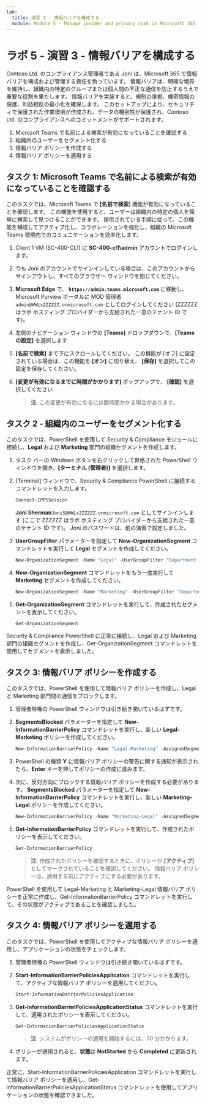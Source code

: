 ```yaml
---
lab:
  title: 演習 3 - 情報バリアを構成する
  module: Module 5 - Manage insider and privacy risk in Microsoft 365
---
```


# ラボ 5 - 演習 3 - 情報バリアを構成する

Contoso Ltd. のコンプライアンス管理者である Joni は、Microsoft 365 で情報バリアを構成および管理する責任を負っています。 情報バリアは、明確な境界を維持し、組織内の特定のグループまたは個人間の不正な通信を防止するうえで重要な役割を果たします。 情報バリアを実装すると、規制の準拠、機密情報の保護、利益相反の最小化を確保します。 このセットアップにより、セキュリティで保護された作業環境が作成され、データの機密性が保護され、Contoso Ltd. のコンプライアンスへのコミットメントがサポートされます。

1. Microsoft Teams で名前による検索が有効になっていることを確認する
1. 組織内のユーザーをセグメント化する
1. 情報バリア ポリシーを作成する
1. 情報バリア ポリシーを適用する

## タスク 1: Microsoft Teams で名前による検索が有効になっていることを確認する

このタスクでは、Microsoft Teams で **[名前で検索**] 機能が有効になっていることを確認します。 この機能を使用すると、ユーザーは組織内の特定の個人を簡単に検索して見つけることができます。 提供されている手順に従って、この機能を構成してアクティブ化し、コラボレーションを強化し、組織の Microsoft Teams 環境内でのコミュニケーションを効率化します。

1. Client 1 VM (SC-400-CL1) に **SC-400-cl1\admin** アカウントでログインします。

1. 今も Joni のアカウントでサインインしている場合は、このアカウントからサインアウトし、すべてのブラウザー ウィンドウを閉じてください。

1. **Microsoft Edge** で、 **`https://admin.teams.microsoft.com`** に移動し、Microsoft Purview ポータルに MOD 管理者 `admin@WWLxZZZZZZ.onmicrosoft.com` としてログインしてください (ZZZZZZ はラボ ホスティング プロバイダーから支給された一意のテナント ID です)。

1. 左側のナビゲーション ウィンドウの **[Teams]** ドロップダウンで、**[Teams の設定]** を選択します

1. **[名前で検索]** まで下にスクロールしてください。 この機能が [オフ] に設定されている場合は、この機能を **[オン]** に切り替え、 **[保存]** を選択してこの設定を保存してください。

1. **[変更が有効になるまでに時間がかかります]** ポップアップで、 **[確認]** を選択してください

    >**注:** この変更が有効になるには数時間かかる場合があります。

## タスク 2 - 組織内のユーザーをセグメント化する

このタスクでは、PowerShell を使用して Security & Compliance モジュールに接続し、**Legal** および **Marketing** 部門の組織セグメントを作成します。

1. タスク バーの Windows ボタンを右クリックして昇格された PowerShell ウィンドウを開き、**[ターミナル (管理者)]** を選択します。

1. [Terminal] ウィンドウで、Security & Compliance PowerShell に接続するコマンドレットを入力します。

    ````powershell
    Connect-IPPSSession
    ````

    **Joni Sherman**`JoniS@WWLxZZZZZZ.onmicrosoft.com` としてサインインします (ここで ZZZZZZ はラボ ホスティング プロバイダーから支給された一意のテナント ID です)。 Joni のパスワードは、前の演習で設定しました。

1. **UserGroupFilter** パラメーターを指定して **New-OrganizationSegment** コマンドレットを実行して **Legal** セグメントを作成してください。

    ````powershell
    New-OrganizationSegment -Name "Legal" -UserGroupFilter "Department -eq 'Legal'"
    ````

1. **New-OrganizationSegment** コマンドレットをもう一度実行して **Marketing** セグメントを作成してください。

    ````powershell
    New-OrganizationSegment -Name "Marketing" -UserGroupFilter "Department -eq 'Marketing'"
    ````

1. **Get-OrganizationSegment** コマンドレットを実行して、作成されたセグメントを表示してください。

    ````powershell
    Get-OrganizationSegment
    ````

Security & Compliance PowerShell に正常に接続し、Legal および Marketing 部門の組織セグメントを作成し、Get-OrganizationSegment コマンドレットを使用してセグメントを表示しました。

## タスク 3: 情報バリア ポリシーを作成する

このタスクでは、PowerShell を使用して情報バリア ポリシーを作成し、Legal と Marketing 部門間の通信をブロックします。

1. 管理者特権の PowerShell ウィンドウは引き続き開いているはずです。

1. **SegmentsBlocked** パラメーターを指定して **New-InformationBarrierPolicy** コマンドレットを実行し、新しい **Legal-Marketing** ポリシーを作成してください。

    ````powershell
    New-InformationBarrierPolicy -Name "Legal-Marketing" -AssignedSegment "Legal" -SegmentsBlocked "Marketing" -State Active
    ````

1. PowerShell の種類 **Y** に情報バリア ポリシーの警告に関する通知が表示されたら、**Enter** キーを押してポリシーの作成に進みます。

1. 次に、反対方向にブロックする情報バリア ポリシーを作成する必要があります。 **SegmentsBlocked** パラメーターを指定して **New-InformationBarrierPolicy** コマンドレットを実行し、新しい **Marketing-Legal** ポリシーを作成してください。

    ````powershell
    New-InformationBarrierPolicy -Name "Marketing-Legal" -AssignedSegment "Marketing" -SegmentsBlocked "Legal" -State Active
    ````

1. **Get-InformationBarrierPolicy** コマンドレットを実行して、作成されたポリシーを表示してください。

    ````powershell
    Get-InformationBarrierPolicy
    ````

    >**注:** 作成されたポリシーを確認するときに、ポリシーが **[アクティブ]** としてマークされていることを確認してください。 情報バリア ポリシーは、適用する前にアクティブにする必要があります。

PowerShell を使用して Legal-Marketing と Marketing-Legal 情報バリア ポリシーを正常に作成し、Get-InformationBarrierPolicy コマンドレットを実行して、その状態がアクティブであることを確認しました。

## タスク 4: 情報バリア ポリシーを適用する

このタスクでは、PowerShell を使用してアクティブな情報バリア ポリシーを適用し、アプリケーションの状態をチェックします。

1. 管理者特権の PowerShell ウィンドウは引き続き開いているはずです。

1. **Start-InformationBarrierPoliciesApplication** コマンドレットを実行して、アクティブな情報バリア ポリシーを適用してください。

    ````powershell
    Start-InformationBarrierPoliciesApplication
    ````

1. **Get-InformationBarrierPoliciesApplicationStatus** コマンドレットを実行して、適用されたポリシーを表示してください。

    ````powershell
    Get-InformationBarrierPoliciesApplicationStatus
    ````

    >**注:** システムがポリシーの適用を開始するには、30 分かかります。

1. ポリシーが適用されると、**状態**は **NotStarted** から **Completed** に更新されます。

正常に、Start-InformationBarrierPoliciesApplication コマンドレットを実行して情報バリア ポリシーを適用し、Get-InformationBarrierPoliciesApplicationStatus コマンドレットを使用してアプリケーションの状態を確認できました。
